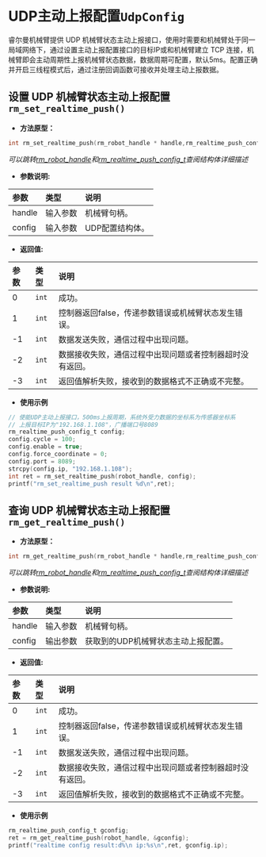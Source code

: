 # UDP主动上报配置`UdpConfig`

睿尔曼机械臂提供 UDP 机械臂状态主动上报接口，使用时需要和机械臂处于同一局域网络下，通过设置主动上报配置接口的目标IP或和机械臂建立 TCP 连接，机械臂即会主动周期性上报机械臂状态数据，数据周期可配置，默认5ms。配置正确并开启三线程模式后，通过注册回调函数可接收并处理主动上报数据。

## 设置 UDP 机械臂状态主动上报配置`rm_set_realtime_push()`

- **方法原型：**

```C
int rm_set_realtime_push(rm_robot_handle * handle,rm_realtime_push_config_t config)
```

*可以跳转[rm_robot_handle](../struct/robotHandle)和[rm_realtime_push_config_t](../struct/realtimePushConfig)查阅结构体详细描述*

- **参数说明:**

|   参数    |   类型    |   说明    |
| :--- | :--- | :--- |
|   handle  |    输入参数    |    机械臂句柄。    |
|   config  |    输入参数    |    UDP配置结构体。    |

- **返回值:**

|   参数    |   类型    |   说明    |
| :--- | :--- | :--- |
|   0  |    `int`    |    成功。    |
|   1  |    `int`    |    控制器返回false，传递参数错误或机械臂状态发生错误。    |
|  -1  |    `int`    |    数据发送失败，通信过程中出现问题。    |
|  -2  |    `int`    |    数据接收失败，通信过程中出现问题或者控制器超时没有返回。    |
|  -3  |    `int`    |    返回值解析失败，接收到的数据格式不正确或不完整。    |

- **使用示例**
  
```C
// 使能UDP主动上报接口，500ms上报周期，系统外受力数据的坐标系为传感器坐标系
// 上报目标IP为"192.168.1.108"，广播端口号8089
rm_realtime_push_config_t config;
config.cycle = 100;
config.enable = true;
config.force_coordinate = 0;
config.port = 8089;
strcpy(config.ip, "192.168.1.108");
int ret = rm_set_realtime_push(robot_handle, config);
printf("rm_set_realtime_push result %d\n",ret);
```

## 查询 UDP 机械臂状态主动上报配置`rm_get_realtime_push()`

- **方法原型：**

```C
int rm_get_realtime_push(rm_robot_handle * handle,rm_realtime_push_config_t * config)
```

*可以跳转[rm_robot_handle](../struct/robotHandle)和[rm_realtime_push_config_t](../struct/realtimePushConfig)查阅结构体详细描述*

- **参数说明:**

|   参数    |   类型    |   说明    |
| :--- | :--- | :--- |
|   handle  |    输入参数    |    机械臂句柄。    |
|   config  |    输出参数    |    获取到的UDP机械臂状态主动上报配置。    |

- **返回值:**

|   参数    |   类型    |   说明    |
| :--- | :--- | :--- |
|   0  |    `int`    |    成功。    |
|   1  |    `int`    |    控制器返回false，传递参数错误或机械臂状态发生错误。    |
|  -1  |    `int`    |    数据发送失败，通信过程中出现问题。    |
|  -2  |    `int`    |    数据接收失败，通信过程中出现问题或者控制器超时没有返回。    |
|  -3  |    `int`    |    返回值解析失败，接收到的数据格式不正确或不完整。    |

- **使用示例**
  
```C
rm_realtime_push_config_t gconfig;
ret = rm_get_realtime_push(robot_handle, &gconfig);
printf("realtime config result:d%\n ip:%s\n",ret, gconfig.ip);
```
